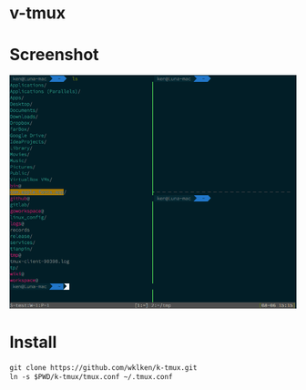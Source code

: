 # v-tmux


# Screenshot

![screenshot](https://raw.githubusercontent.com/wklken/gallery/master/tmux/tmux.png)

# Install

```
git clone https://github.com/wklken/k-tmux.git
ln -s $PWD/k-tmux/tmux.conf ~/.tmux.conf
```
